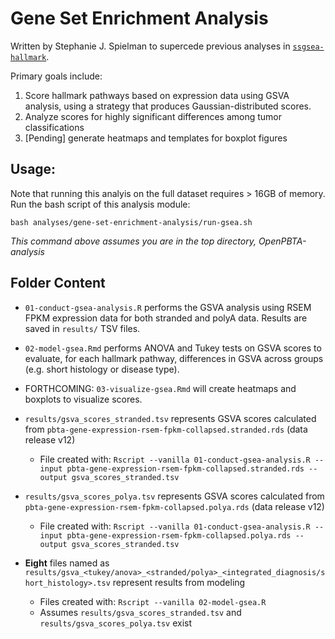 # Gene Set Enrichment Analysis

Written by Stephanie J. Spielman to supercede previous analyses in [`ssgsea-hallmark`](https://github.com/AlexsLemonade/OpenPBTA-analysis/tree/master/analyses/ssgsea-hallmark).

Primary goals include:

1. Score hallmark pathways based on expression data using GSVA analysis, using a strategy that produces Gaussian-distributed scores.
2. Analyze scores for highly significant differences among tumor classifications 
3. [Pending] generate heatmaps and templates for boxplot figures 

## Usage:

Note that running this analyis on the full dataset requires > 16GB of memory. 
Run the bash script of this analysis module:
```
bash analyses/gene-set-enrichment-analysis/run-gsea.sh
```
*This command above assumes you are in the top directory, OpenPBTA-analysis*

## Folder Content

+ `01-conduct-gsea-analysis.R` performs the GSVA analysis using RSEM FPKM expression data for both stranded and polyA data. Results are saved in `results/` TSV files.

+ `02-model-gsea.Rmd` performs ANOVA and Tukey tests on GSVA scores to evaluate, for each hallmark pathway, differences in GSVA across groups (e.g. short histology or disease type).

+ FORTHCOMING: 	`03-visualize-gsea.Rmd` will create heatmaps and boxplots to visualize scores.

+ `results/gsva_scores_stranded.tsv` represents GSVA scores calculated from `pbta-gene-expression-rsem-fpkm-collapsed.stranded.rds` (data release v12)
	+ File created with: `Rscript --vanilla 01-conduct-gsea-analysis.R --input pbta-gene-expression-rsem-fpkm-collapsed.stranded.rds --output gsva_scores_stranded.tsv`
+ `results/gsva_scores_polya.tsv` represents GSVA scores calculated from `pbta-gene-expression-rsem-fpkm-collapsed.polya.rds` (data release v12)
	+ File created with: `Rscript --vanilla 01-conduct-gsea-analysis.R --input pbta-gene-expression-rsem-fpkm-collapsed.polya.rds --output gsva_scores_stranded.tsv`


+ **Eight** files named as `results/gsva_<tukey/anova>_<stranded/polya>_<integrated_diagnosis/short_histology>.tsv` represent results from modeling
	+ Files created with: `Rscript --vanilla 02-model-gsea.R`
	+ Assumes `results/gsva_scores_stranded.tsv` and `results/gsva_scores_polya.tsv` exist
 